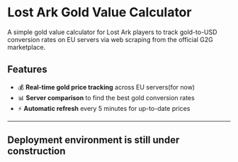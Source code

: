 # Lost Ark Gold Value Calculator

A simple gold value calculator for Lost Ark players to track gold-to-USD conversion rates on EU servers via web scraping from the official G2G marketplace.

## Features

- 💰 **Real-time gold price tracking** across EU servers(for now)
- 📊 **Server comparison** to find the best gold conversion rates
- ⚡ **Automatic refresh** every 5 minutes for up-to-date prices    
<!-- - 🔢 **Smart number formatting** with comma separators for large gold amounts   -->
<!-- - 💸 **Instant value calculation** for any gold amount  
- 📱 **Fully responsive design** that works on desktop and mobile  
- 🎨 **Authentic Lost Ark aesthetic** with dark theme and gold accents   -->


---

## Deployment environment is still under construction


 